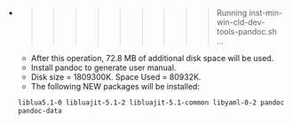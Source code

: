* >>>>>>>>> Running inst-min-win-cld-dev-tools-pandoc.sh ...
  * After this operation, 72.8 MB of additional disk space will be used.
  * Install pandoc to generate user manual.
  * Disk size = 1809300K. Space Used = 80932K.
  * The following NEW packages will be installed:
  ```bash
  liblua5.1-0 libluajit-5.1-2 libluajit-5.1-common libyaml-0-2 pandoc
  pandoc-data
  ```
